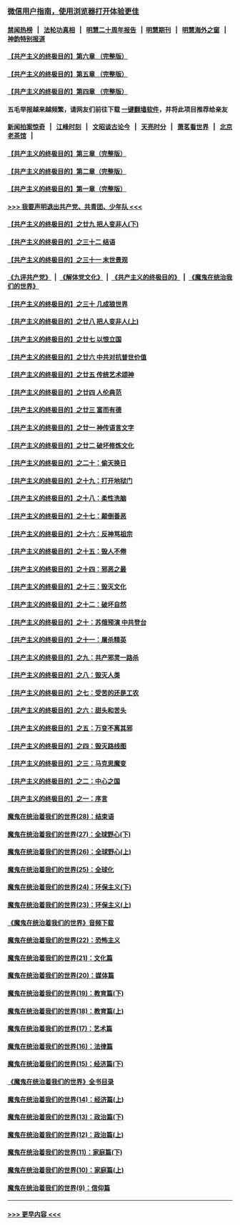 ### [微信用户指南，使用浏览器打开体验更佳](https://github.com/gfw-breaker/banned-news1/blob/master/indexes/wechat-guide.md?t=0)
#### [禁闻热榜](热点新闻.md?t=0)  &nbsp;&nbsp;|&nbsp;&nbsp; [法轮功真相](https://github.com/gfw-breaker/truth/blob/master/README.md?t=0) &nbsp;&nbsp;|&nbsp;&nbsp; [明慧二十周年报告](https://github.com/gfw-breaker/mh-reports/blob/master/README.md?t=0) &nbsp;&nbsp;|&nbsp;&nbsp;[明慧期刊](https://github.com/gfw-breaker/mh-qikan) &nbsp;&nbsp;|&nbsp;&nbsp; [明慧海外之窗](https://github.com/gfw-breaker/mh-news/blob/master/README.md?t=0) &nbsp;&nbsp;|&nbsp;&nbsp; [神韵特别报道](https://github.com/gfw-breaker/mh-news/blob/master/shenyun.md?t=0)
#### [【共产主义的终极目的】第六章 （完整版）](../pages/nsc422/n11428913.md?t=02040322) 
#### [【共产主义的终极目的】第五章 （完整版）](../pages/nsc422/n11428912.md?t=02040322) 
#### [【共产主义的终极目的】第四章 （完整版）](../pages/nsc422/n11428907.md?t=02040322) 
#### 五毛举报越来越频繁，请网友们前往下载 [一键翻墙软件](https://github.com/gfw-breaker/ssr-accounts)，并将此项目推荐给亲友
#### [新闻拍案惊奇](https://github.com/gfw-breaker/banned-news1/blob/master/pages/link4.md) &nbsp;&nbsp;|&nbsp;&nbsp; [江峰时刻](https://github.com/gfw-breaker/banned-news1/blob/master/pages/link4.md) &nbsp;&nbsp;|&nbsp;&nbsp; [文昭谈古论今](https://github.com/gfw-breaker/banned-news1/blob/master/pages/link4.md) &nbsp;&nbsp;|&nbsp;&nbsp; [天亮时分](https://github.com/gfw-breaker/banned-news1/blob/master/pages/link4.md) &nbsp;&nbsp;|&nbsp;&nbsp; [萧茗看世界](https://github.com/gfw-breaker/banned-news1/blob/master/pages/link4.md) &nbsp;&nbsp;|&nbsp;&nbsp; [北京老茶馆](https://github.com/gfw-breaker/banned-news1/blob/master/pages/link4.md) &nbsp;&nbsp;|&nbsp;&nbsp; 
#### [【共产主义的终极目的】第三章（完整版）](../pages/nsc422/n11428848.md?t=02040322) 
#### [【共产主义的终极目的】第二章（完整版）](../pages/nsc422/n11428831.md?t=02040322) 
#### [【共产主义的终极目的】第一章（完整版）](../pages/nsc422/n11417651.md?t=02040322) 
#### [>>> 我要声明退出共产党、共青团、少年队 <<<](https://github.com/begood0513/goodnews/blob/master/quit/letter.md) 
#### [【共产主义的终极目的】之廿九 把人变非人(下)](../pages/nsc422/n11344140.md?t=02040322) 
#### [【共产主义的终极目的】之三十二 结语](../pages/nsc422/n11360535.md?t=02040322) 
#### [【共产主义的终极目的】之三十一 末世景观](../pages/nsc422/n11351129.md?t=02040322) 
#### [《九评共产党》](https://github.com/begood0513/9ping.md/blob/master/README.md) &nbsp;|&nbsp; [《解体党文化》](../../../../jtdwh.md/blob/master/README.md)  &nbsp;|&nbsp; [《共产主义的终极目的》](../../../../gczydzjmd.md/blob/master/README.md) &nbsp;|&nbsp; [《魔鬼在统治我们的世界》](../../../../mgztzwmdsj.md/blob/master/README.md) 
#### [【共产主义的终极目的】之三十 几成狼世界](../pages/nsc422/n11348280.md?t=02040322) 
#### [【共产主义的终极目的】之廿八 把人变非人(上)](../pages/nsc422/n11340492.md?t=02040322) 
#### [【共产主义的终极目的】之廿七 以恨立国](../pages/nsc422/n11336944.md?t=02040322) 
#### [【共产主义的终极目的】之廿六 中共对抗普世价值](../pages/nsc422/n11324785.md?t=02040322) 
#### [【共产主义的终极目的】之廿五 传统艺术颂神](../pages/nsc422/n11296396.md?t=02040322) 
#### [【共产主义的终极目的】之廿四 人伦典范](../pages/nsc422/n11296397.md?t=02040322) 
#### [【共产主义的终极目的】之廿三 富而有德](../pages/nsc422/n11283598.md?t=02040322) 
#### [【共产主义的终极目的】之廿一 神传语言文字](../pages/nsc422/n11263265.md?t=02040322) 
#### [【共产主义的终极目的】之廿二 破坏修炼文化](../pages/nsc422/n11245728.md?t=02040322) 
#### [【共产主义的终极目的】之二十：偷天换日](../pages/nsc422/n11238846.md?t=02040322) 
#### [【共产主义的终极目的】之十九：打开地狱门](../pages/nsc422/n11206376.md?t=02040322) 
#### [【共产主义的终极目的】之十八：柔性洗脑](../pages/nsc422/n11199994.md?t=02040322) 
#### [【共产主义的终极目的】之十七：颠倒善恶](../pages/nsc422/n11179782.md?t=02040322) 
#### [【共产主义的终极目的】之十六：反神骂祖宗](../pages/nsc422/n11166798.md?t=02040322) 
#### [【共产主义的终极目的】之十五：毁人不倦](../pages/nsc422/n11166792.md?t=02040322) 
#### [【共产主义的终极目的】之十四：邪恶之最](../pages/nsc422/n11150249.md?t=02040322) 
#### [【共产主义的终极目的】之十三：毁灭文化](../pages/nsc422/n11135227.md?t=02040322) 
#### [【共产主义的终极目的】之十二：破坏自然](../pages/nsc422/n11135214.md?t=02040322) 
#### [【共产主义的终极目的】之十：苏俄预演 中共登台](../pages/nsc422/n11118424.md?t=02040322) 
#### [【共产主义的终极目的】之十一：屠杀精英](../pages/nsc422/n11118442.md?t=02040322) 
#### [【共产主义的终极目的】之九：共产邪灵一路杀](../pages/nsc422/n11114139.md?t=02040322) 
#### [【共产主义的终极目的】之八：毁灭人类](../pages/nsc422/n11108503.md?t=02040322) 
#### [【共产主义的终极目的】之七：受苦的还是工农](../pages/nsc422/n11101809.md?t=02040322) 
#### [【共产主义的终极目的】之六：甜头和苦头](../pages/nsc422/n11096971.md?t=02040322) 
#### [【共产主义的终极目的】之五：万变不离其邪](../pages/nsc422/n11091285.md?t=02040322) 
#### [【共产主义的终极目的】之四：毁灭路线图](../pages/nsc422/n11086284.md?t=02040322) 
#### [【共产主义的终极目的】之三：马克思魔变](../pages/nsc422/n11061941.md?t=02040322) 
#### [【共产主义的终极目的】之二：中心之国](../pages/nsc422/n11047728.md?t=02040322) 
#### [【共产主义的终极目的】之一：序言](../pages/nsc422/n11086077.md?t=02040322) 
#### [魔鬼在统治着我们的世界(28)：结束语](../pages/nsc422/n10936246.md?t=02040322) 
#### [魔鬼在统治着我们的世界(27)：全球野心(下)](../pages/nsc422/n10928319.md?t=02040322) 
#### [魔鬼在统治着我们的世界(26)：全球野心(上)](../pages/nsc422/n10900318.md?t=02040322) 
#### [魔鬼在统治着我们的世界(25)：全球化](../pages/nsc422/n10788205.md?t=02040322) 
#### [魔鬼在统治着我们的世界(24)：环保主义(下)](../pages/nsc422/n10695307.md?t=02040322) 
#### [魔鬼在统治着我们的世界(23)：环保主义(上)](../pages/nsc422/n10688613.md?t=02040322) 
#### [《魔鬼在统治着我们的世界》音频下载](../pages/nsc422/n10635553.md?t=02040322) 
#### [魔鬼在统治着我们的世界(22)：恐怖主义](../pages/nsc422/n10614727.md?t=02040322) 
#### [魔鬼在统治着我们的世界(21)：文化篇](../pages/nsc422/n10597706.md?t=02040322) 
#### [魔鬼在统治着我们的世界(20)：媒体篇](../pages/nsc422/n10586579.md?t=02040322) 
#### [魔鬼在统治着我们的世界(19)：教育篇(下)](../pages/nsc422/n10564808.md?t=02040322) 
#### [魔鬼在统治着我们的世界(18)：教育篇(上)](../pages/nsc422/n10526970.md?t=02040322) 
#### [魔鬼在统治着我们的世界(17)：艺术篇](../pages/nsc422/n10499093.md?t=02040322) 
#### [魔鬼在统治着我们的世界(16)：法律篇](../pages/nsc422/n10485969.md?t=02040322) 
#### [魔鬼在统治着我们的世界(15)：经济篇(下)](../pages/nsc422/n10469975.md?t=02040322) 
#### [《魔鬼在统治着我们的世界》全书目录](../pages/nsc422/n10464261.md?t=02040322) 
#### [魔鬼在统治着我们的世界(14)：经济篇(上)](../pages/nsc422/n10457370.md?t=02040322) 
#### [魔鬼在统治着我们的世界(13)：政治篇(下)](../pages/nsc422/n10448270.md?t=02040322) 
#### [魔鬼在统治着我们的世界(12)：政治篇(上)](../pages/nsc422/n10444576.md?t=02040322) 
#### [魔鬼在统治着我们的世界(11)：家庭篇(下)](../pages/nsc422/n10440961.md?t=02040322) 
#### [魔鬼在统治着我们的世界(10)：家庭篇(上)](../pages/nsc422/n10435448.md?t=02040322) 
#### [魔鬼在统治着我们的世界(9)：信仰篇](../pages/nsc422/n10432159.md?t=02040322) 

----
#### [ >>> 更早内容 <<< ](../indexes/nsc422-earlier.md)
